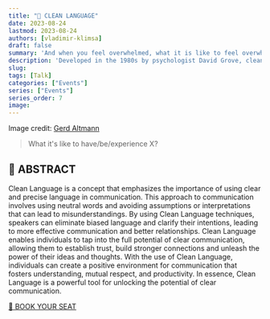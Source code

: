 ```yaml
---
title: "🙊 CLEAN LANGUAGE"
date: 2023-08-24
lastmod: 2023-08-24
authors: [vladimir-klimsa]
draft: false
summary: 'And when you feel overwhelmed, what it is like to feel overwhelmed?'
description: 'Developed in the 1980s by psychologist David Grove, clean language is all about asking questions that do not impose the asker assumptions or worldview. The goal is to explore the other person model of the world in a neutral way that avoids bias. What it is like to have/be/experience X?'
slug: 
tags: [Talk]
categories: ["Events"]
series: ["Events"]
series_order: 7
image:
---
```


Image credit: [Gerd Altmann](https://pixabay.com/es/photos/retroalimentaci%C3%B3n-informar-3653368/)

> What it's like to have/be/experience X?

## 📄 ABSTRACT

Clean Language is a concept that emphasizes the importance of using clear and precise language in communication. This approach to communication involves using neutral words and avoiding assumptions or interpretations that can lead to misunderstandings. By using Clean Language techniques, speakers can eliminate biased language and clarify their intentions, leading to more effective communication and better relationships. Clean Language enables individuals to tap into the full potential of clear communication, allowing them to establish trust, build stronger connections and unleash the power of their ideas and thoughts. With the use of Clean Language, individuals can create a positive environment for communication that fosters understanding, mutual respect, and productivity. In essence, Clean Language is a powerful tool for unlocking the potential of clear communication.

<a href="/#contact" aria-label="BOOK YOUR SEAT" class="btn btn-danger btn-block text-white">🎫 BOOK YOUR SEAT</a>
